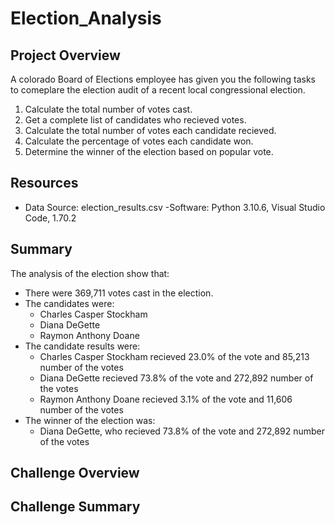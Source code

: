 # Election_Analysis

## Project Overview
A colorado Board of Elections employee has given you the following tasks to comeplare the election audit of a recent local congressional election. 

1. Calculate the total number of votes cast. 
2. Get a complete list of candidates who recieved votes. 
3. Calculate the total number of votes each candidate recieved. 
4. Calculate the percentage of votes each candidate won. 
5. Determine the winner of the election based on popular vote. 

## Resources
- Data Source: election_results.csv
-Software: Python 3.10.6, Visual Studio Code, 1.70.2

## Summary
The analysis of the election show that:
- There were 369,711 votes cast in the election.
- The candidates were:
  - Charles Casper Stockham
  - Diana DeGette
  - Raymon Anthony Doane
- The candidate results were: 
  - Charles Casper Stockham recieved 23.0% of the vote and 85,213 number of the votes
  - Diana DeGette recieved 73.8% of the vote and 272,892 number of the votes
  - Raymon Anthony Doane recieved 3.1% of the vote and 11,606 number of the votes
- The winner of the election was:
  - Diana DeGette, who recieved 73.8% of the vote and 272,892 number of the votes
  
## Challenge Overview

## Challenge Summary
